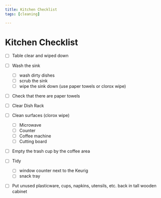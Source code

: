 ```yaml
---
title: Kitchen Checklist
tags: [cleaning]

---
```


# Kitchen Checklist
- [ ] Table clear and wiped down
- [ ] Wash the sink
    - [ ] wash dirty dishes
    - [ ] scrub the sink
    - [ ]  wipe the sink down (use paper towels or clorox wipe)
- [ ] Check that there are paper towels
- [ ] Clear Dish Rack
- [ ] Clean surfaces (clorox wipe)
  - [ ] Microwave
  - [ ] Counter
  - [ ] Coffee machine 
  - [ ] Cutting board
 - [ ] Empty the trash cup by the coffee area

- [ ] Tidy
    - [ ] window counter next to the Keurig
    - [ ] snack tray

- [ ] Put unused plasticware, cups, napkins, utensils, etc. back in tall wooden cabinet